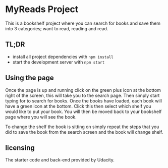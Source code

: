 # MyReads Project

This is a bookshelf project where you can search for books and save them into 3 categories; want to read, reading and read.

## TL;DR

- install all project dependencies with `npm install`
- start the development server with `npm start`

## Using the page

Once the page is up and running click on the green plus icon at the bottom right of the screen, this will take you to the search page. Then simply start typing for to search for books. Once the books have loaded, each book will have a green icon at the bottom. Click this then select which shelf you would like to put your book. You will then be moved back to your bookshelf page where you will see the book.

To change the shelf the book is sitting on simply repeat the steps that you did to save the book from the search screen and the book will change shelf.

## licensing

The starter code and back-end provided by Udacity. 
